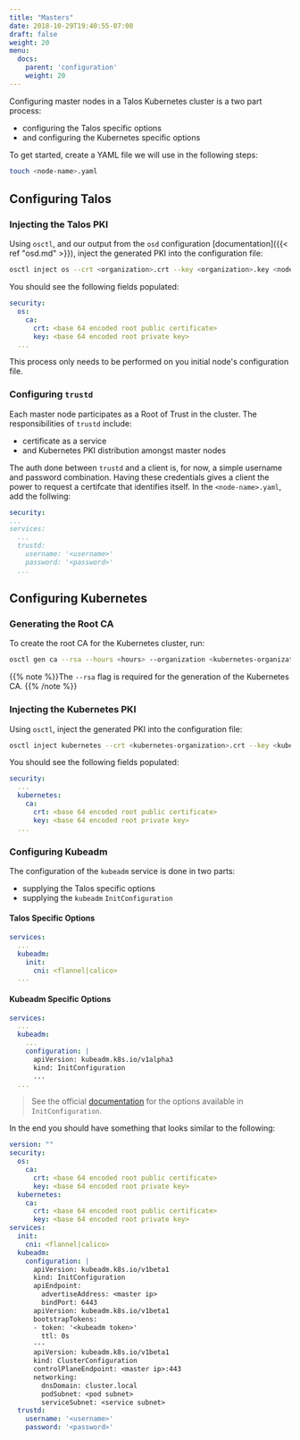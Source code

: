 ```yaml
---
title: "Masters"
date: 2018-10-29T19:40:55-07:00
draft: false
weight: 20
menu:
  docs:
    parent: 'configuration'
    weight: 20
---
```


Configuring master nodes in a Talos Kubernetes cluster is a two part process:

- configuring the Talos specific options
- and configuring the Kubernetes specific options

To get started, create a YAML file we will use in the following steps:

```bash
touch <node-name>.yaml
```

## Configuring Talos

### Injecting the Talos PKI

Using `osctl`, and our output from the `osd` configuration [documentation]({{< ref "osd.md" >}}), inject the generated PKI into the configuration file:

```bash
osctl inject os --crt <organization>.crt --key <organization>.key <node-name>.yaml
```

You should see the following fields populated:

```yaml
security:
  os:
    ca:
      crt: <base 64 encoded root public certificate>
      key: <base 64 encoded root private key>
  ...
```

This process only needs to be performed on you initial node's configuration file.

### Configuring `trustd`

Each master node participates as a Root of Trust in the cluster.
The responsibilities of `trustd` include:

- certificate as a service
- and Kubernetes PKI distribution amongst master nodes

The auth done between `trustd` and a client is, for now, a simple username and password combination.
Having these credentials gives a client the power to request a certifcate that identifies itself.
In the `<node-name>.yaml`, add the follwing:

```yaml
security:
...
services:
  ...
  trustd:
    username: '<username>'
    password: '<password>'
  ...
```

## Configuring Kubernetes

### Generating the Root CA

To create the root CA for the Kubernetes cluster, run:

```bash
osctl gen ca --rsa --hours <hours> --organization <kubernetes-organization>
```

{{% note %}}The `--rsa` flag is required for the generation of the Kubernetes CA. {{% /note %}}

### Injecting the Kubernetes PKI

Using `osctl`, inject the generated PKI into the configuration file:

```bash
osctl inject kubernetes --crt <kubernetes-organization>.crt --key <kubernetes-organization>.key <node-name>.yaml
```

You should see the following fields populated:

```yaml
security:
  ...
  kubernetes:
    ca:
      crt: <base 64 encoded root public certificate>
      key: <base 64 encoded root private key>
  ...
```

### Configuring Kubeadm

The configuration of the `kubeadm` service is done in two parts:

- supplying the Talos specific options
- supplying the `kubeadm` `InitConfiguration`

#### Talos Specific Options

```yaml
services:
  ...
  kubeadm:
    init:
      cni: <flannel|calico>
  ...
```

#### Kubeadm Specific Options

```yaml
services:
  ...
  kubeadm:
    ...
    configuration: |
      apiVersion: kubeadm.k8s.io/v1alpha3
      kind: InitConfiguration
      ...
  ...
```

> See the official [documentation](https://kubernetes.io/docs/reference/setup-tools/kubeadm/kubeadm-init/) for the options available in `InitConfiguration`.

In the end you should have something that looks similar to the following:

```yaml
version: ""
security:
  os:
    ca:
      crt: <base 64 encoded root public certificate>
      key: <base 64 encoded root private key>
  kubernetes:
    ca:
      crt: <base 64 encoded root public certificate>
      key: <base 64 encoded root private key>
services:
  init:
    cni: <flannel|calico>
  kubeadm:
    configuration: |
      apiVersion: kubeadm.k8s.io/v1beta1
      kind: InitConfiguration
      apiEndpoint:
        advertiseAddress: <master ip>
        bindPort: 6443
      apiVersion: kubeadm.k8s.io/v1beta1
      bootstrapTokens:
      - token: '<kubeadm token>'
        ttl: 0s
      ---
      apiVersion: kubeadm.k8s.io/v1beta1
      kind: ClusterConfiguration
      controlPlaneEndpoint: <master ip>:443
      networking:
        dnsDomain: cluster.local
        podSubnet: <pod subnet>
        serviceSubnet: <service subnet>
  trustd:
    username: '<username>'
    password: '<password>'
```
